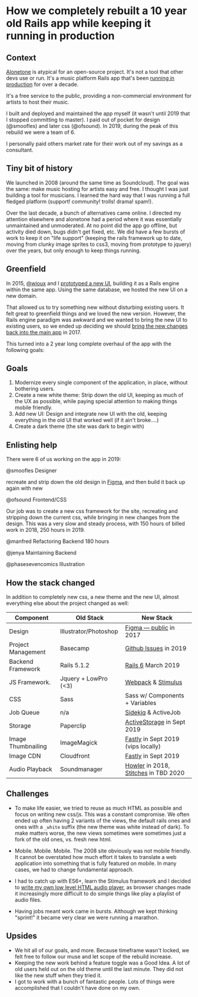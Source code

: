 # How we completely rebuilt a 10 year old Rails app while keeping it running in production

## Context

[Alonetone](alonetone.com) is atypical for an open-source project. It's not a tool that other devs use or run. It's a music platform Rails app that's been [running in production](alonetone.com) for over a decade.

It's a free service to the public, providing a non-commercial environment for artists to host their music.

I built and deployed and maintained the app myself (it wasn't until 2019 that I stopped committing to master). I paid out of pocket for design (@smoofles) and later css (@ofsound). In 2019, during the peak of this rebuild we were a team of 6.

I personally paid others market rate for their work out of my savings as a consultant.

## Tiny bit of history

We launched in 2008 (around the same time as Soundcloud). The goal was the same: make music hosting for artists easy and free. I thought I was just building a tool for musicians. I learned the hard way that I was running a full fledged platform (support! community! trolls! drama! spam!).

Over the last decade, a bunch of alternatives came online. I directed my attention elsewhere and alonetone had a period where it was essentially unmaintained and unmoderated. At no point did the app go offline, but activity died down, bugs didn't get fixed, etc. We did have a few bursts of work to keep it on "life support" (keeping the rails framework up to date, moving from clunky image sprites to css3, moving from prototype to jquery) over the years, but only enough to keep things running.

## Greenfield

In 2015, [@wioux](github.com/wioux) and I [prototyped a new UI](https://github.com/sudara/alonetone/commit/8819360b6d8a3a691c37e49ba94d30cbd281147d), building it as a Rails engine within the same app. Using the same database, we hosted the new UI on a new domain.

That allowed us to try something new without disturbing existing users. It felt great to greenfield things and we loved the new version. However, the Rails engine paradigm was awkward and we wanted to bring the new UI to existing users, so we ended up deciding we should  [bring the new changes back into the main app](https://github.com/sudara/alonetone/commit/5ed4f4d666bfd2015ff3aae11673839caaefc886#diff-352bb6dc41f859effed43834cbc5b502) in 2017.

This turned into a 2 year long complete overhaul of the app with the following goals:

## Goals

1. Modernize every single component of the application, in place, without bothering users.
2. Create a new white theme: Strip down the old UI, keeping as much of the UX as possible, while paying special attention to making things mobile friendly.
3. Add new UI: Design and integrate new UI with the old, keeping everything in the old UI that worked well (if it ain't broke....)
4. Create a dark theme (the site was dark to begin with)

## Enlisting help

There were 6 of us working on the app in 2019:

@smoofles
Designer

recreate and strip down the old design in [Figma](https://www.figma.com/file/YdjrVsNumbBsWVo82Wje2h6N/alonetone-white-theme?node-id=0%3A1), and then build it back up again with new

@ofsound
Frontend/CSS

Our job was to create a new css framework for the site, recreating and stripping down the current css, while bringing in new changes from the design. This was a very slow and steady process, with 150 hours of billed work in 2018, 250 hours in 2019.

@manfred
Refactoring Backend
180 hours


@jenya
Maintaining Backend

@phasesevencomics
Illustration



## How the stack changed

In addition to completely new css, a new theme and the new UI, almost everything else about the project changed as well:

| Component         | Old Stack         | New Stack |
|-------------------| -----------------| ------------- |
| Design            | Illustrator/Photoshop | [Figma — public](https://www.figma.com/file/YdjrVsNumbBsWVo82Wje2h6N/alonetone-white-theme?node-id=0%3A1) in 2017 |
| Project Management | Basecamp        | [Github Issues](https://github.com/sudara/alonetone/issues) in 2019 |
| Backend Framework | Rails 5.1.2      | [Rails 6](#455) March 2019   |
| JS Framework.     | Jquery + LowPro (<3) | [Webpack](2322537652c0f1e05a75fedaffbd59f45b9d013a) & [Stimulus](031757f36b9204de6508b6b68ac50ed0bf912e5e) |
| CSS               | Sass             | Sass w/ Components + Variables |
| Job Queue         | n/a              | [Sidekiq](52c5fb494a3d7b045a98f51ee84e43ed46670ff0) & ActiveJob |
| Storage           | Paperclip        | [ActiveStorage](#572) in Sept 2019|
| Image Thumbnailing | ImageMagick     | [Fastly](#572) in Sept 2019 (vips locally) |
| Image CDN         | Cloudfront       | [Fastly](#572) in Sept 2019 |
| Audio Playback    | Soundmanager     | [Howler](1b70d22af282ef8cee80aeff35a6b044e5004cc9) in 2018, [Stitches](http://github.com/sudara/stitches) in TBD 2020 |


## Challenges

* To make life easier, we tried to reuse as much HTML as possible and focus on writing new css/js. This was a constant compromise. We often ended up often having 2 variants of the views, the default rails ones and ones with a `_white` suffix (the new theme was white instead of dark). To make matters worse, the new views sometimes were sometimes just a fork of the old ones, vs. fresh new html.

* Mobile. Mobile. Mobile. The 2008 site obviously was not mobile friendly. It cannot be overstated how much effort it takes to translate a web application into something that is fully featured on mobile. In many cases, we had to change fundamental approach.

* I had to catch up with ES6+, learn the Stimulus framework and I decided to [write my own low level HTML audio player](http://github.com/sudara/stitches), as browser changes made it increasingly more difficult to do simple things like play a playlist of audio files.

* Having jobs meant work came in bursts. Although we kept thinking "sprint!" it became very clear we were running a marathon.

## Upsides

* We hit all of our goals, and more. Because timeframe wasn't locked, we felt free to follow our muse and let scope of the rebuild increase.
* Keeping the new work behind a feature toggle was a Good Idea. A lot of old users held out on the old theme until the last minute. They did not like the new stuff when they tried it.
* I got to work with a bunch of fantastic people. Lots of things were accomplished that I couldn't have done on my own.

